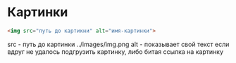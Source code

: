 # Картинки

```html
<img src="путь до картикни" alt="имя-картинки">
```
src - путь до картинки ../images/img.png 
alt - показывает свой текст если вдруг не удалось подгрузить картинку, либо битая ссылка на картинку